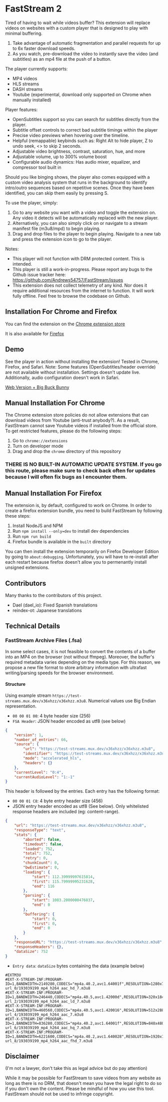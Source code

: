 # FastStream 2

Tired of having to wait while videos buffer? This extension will replace videos on websites with a custom player that is designed to play with minimal buffering.

1. Take advantage of automatic fragmentation and parallel requests for up to 6x faster download speeds.
2. As you watch, pre-download the video to instantly save the video (and subtitles) as an mp4 file at the push of a button.

The player currently supports:
- MP4 videos
- HLS streams
- DASH streams
- Youtube (experimental, download only supported on Chrome when manually installed)

Player features:
- OpenSubtitles support so you can search for subtitles directly from the player.
- Subtitle offset controls to correct bad subtitle timings within the player
- Precise video previews when hovering over the timeline.
- Helpful (remappable) keybinds such as: Right Alt to hide player, Z to undo seek, <> to skip 2 seconds.
- Adjustable video brightness, contrast, saturation, hue, and more
- Adjustable volume, up to 300% volume boost
- Configurable audio dynamics: Has audio mixer, equalizer, and compressor tool built in

Should you like binging shows, the player also comes equipped with a custom video analysis system that runs in the background to identify intro/outro sequences based on repetitive scenes. Once they have been identified, you can skip them easily by pressing S.

To use the player, simply:
1. Go to any website you want with a video and toggle the extension on. Any video it detects will be automatically replaced with the new player.
2. Alternatively, you can also simply click on or navigate to a stream manifest file (m3u8/mpd) to begin playing.
3. Drag and drop files to the player to begin playing. Navigate to a new tab and press the extension icon to go to the player.

Notes:
- This player will not function with DRM protected content. This is intended.
- This player is still a work-in-progress. Please report any bugs to the Github issue tracker here: https://github.com/Andrews54757/FastStream/issues
- This extension does not collect telemetry of any kind. Nor does it require additional resources from the internet to function. It will work fully offline. Feel free to browse the codebase on Github.

## Installation For Chrome and Firefox

You can find the extension on the [Chrome extension store](https://chrome.google.com/webstore/detail/faststream/kkeakohpadmbldjaiggikmnldlfkdfog)

It is also available for [Firefox](https://addons.mozilla.org/en-US/firefox/addon/faststream/)

## Demo

See the player in action without installing the extension! Tested in Chrome, Firefox, and Safari. Note: Some features (OpenSubtitles/header override) are not available without installation. Settings doesn't update live. Additionally, audio configuration doesn't work in Safari.

[Web Version + Big Buck Bunny](https://andrews54757.github.io/FastStream/built/web/player/player.html#https://test-streams.mux.dev/x36xhzz/x36xhzz.m3u8)

## Manual Installation For Chrome

The Chrome extension store policies do not allow extensions that can download videos from Youtube (anti-trust anybody?). As a result, FastStream cannot save Youtube videos if installed from the official store. To get restricted features, please do the following steps:

1. Go to `chrome://extensions`
2. Turn on developer mode
3. Drag and drop the `chrome` directory of this repository

### THERE IS NO BUILT-IN AUTOMATIC UPDATE SYSTEM. If you go this route, please make sure to check back often for updates because I will often fix bugs as I encounter them.

## Manual Installation For Firefox

The extension is, by default, configured to work on Chrome. In order to create a firefox extension bundle, you need to build FastStream by following these steps:

1. Install NodeJS and NPM
2. Run `npm install --only=dev` to install dev dependencies
3. Run `npm run build`
4. Firefox bundle is available in the `built` directory

You can then install the extension temporarily on Firefox Developer Edition by going to `about:debugging`. Unfortunately, you will have to re-install after each restart because firefox doesn't allow you to permenantly install unsigned extensions.

## Contributors

Many thanks to the contributors of this project.

- Dael (dael_io): Fixed Spanish translations
- reindex-ot: Japanese translations


## Technical Details

### FastStream Archive Files (.fsa)

In some select cases, it is not feasible to convert the contents of a buffer into an MP4 on the browser (not without ffmpeg). Moreover, the buffer's required metadata varies depending on the media type. For this reason, we propose a new file format to store arbitrary information with ultrafast writing/parsing speeds for the browser environment.

#### Structure
Using example stream `https://test-streams.mux.dev/x36xhzz/x36xhzz.m3u8`. Numerical values use Big Endian representation.

- `00 00 01 00`:  4 byte header size (256)
- `FSA Header`: JSON header encoded as utf8 (see below)
```json
{
    "version": 1,
    "number_of_entries": 66,
    "source": {
        "url": "https://test-streams.mux.dev/x36xhzz/x36xhzz.m3u8",
        "identifier": "https://test-streams.mux.dev/x36xhzz/x36xhzz.m3u8",
        "mode": "accelerated_hls",
        "headers": {}
    },
    "currentLevel": "0:4",
    "currentAudioLevel": "1:-1"
}
```

This header is followed by the entries. Each entry has the following format:

- `00 00 01 C8`: 4 byte entry header size (456)
- JSON entry header encoded as utf8 (See below). Only whitelisted response headers are included (eg: content-range).
```json
{
    "url": "https://test-streams.mux.dev/x36xhzz/x36xhzz.m3u8",
    "responseType": "text",
    "stats": {
        "aborted": false,
        "timedout": false,
        "loaded": 752,
        "total": 752,
        "retry": 0,
        "chunkCount": 0,
        "bwEstimate": 0,
        "loading": {
            "start": 112.39999997615814,
            "first": 115.79999995231628,
            "end": 116
        },
        "parsing": {
            "start": 1083.2000000476837,
            "end": 0
        },
        "buffering": {
            "start": 0,
            "first": 0,
            "end": 0
        }
    },
    "responseURL": "https://test-streams.mux.dev/x36xhzz/x36xhzz.m3u8",
    "responseHeaders": {},
    "dataSize": 752
}
```
- `Entry data`: `dataSize` bytes containing the data (example below)
```m3u8
#EXTM3U
#EXT-X-STREAM-INF:PROGRAM-ID=1,BANDWIDTH=2149280,CODECS="mp4a.40.2,avc1.64001f",RESOLUTION=1280x720,NAME="720"
url_0/193039199_mp4_h264_aac_hd_7.m3u8
#EXT-X-STREAM-INF:PROGRAM-ID=1,BANDWIDTH=246440,CODECS="mp4a.40.5,avc1.42000d",RESOLUTION=320x184,NAME="240"
url_2/193039199_mp4_h264_aac_ld_7.m3u8
#EXT-X-STREAM-INF:PROGRAM-ID=1,BANDWIDTH=460560,CODECS="mp4a.40.5,avc1.420016",RESOLUTION=512x288,NAME="380"
url_4/193039199_mp4_h264_aac_7.m3u8
#EXT-X-STREAM-INF:PROGRAM-ID=1,BANDWIDTH=836280,CODECS="mp4a.40.2,avc1.64001f",RESOLUTION=848x480,NAME="480"
url_6/193039199_mp4_h264_aac_hq_7.m3u8
#EXT-X-STREAM-INF:PROGRAM-ID=1,BANDWIDTH=6221600,CODECS="mp4a.40.2,avc1.640028",RESOLUTION=1920x1080,NAME="1080"
url_8/193039199_mp4_h264_aac_fhd_7.m3u8
```
  
## Disclaimer

(I'm not a lawyer, don't take this as legal advice but do pay attention)

While it may be possible for FastStream to save videos from any website as long as there is no DRM, that doesn't mean you have the legal right to do so if you don't own the content. Please be mindful of how you use this tool. FastStream should not be used to infringe copyright.
